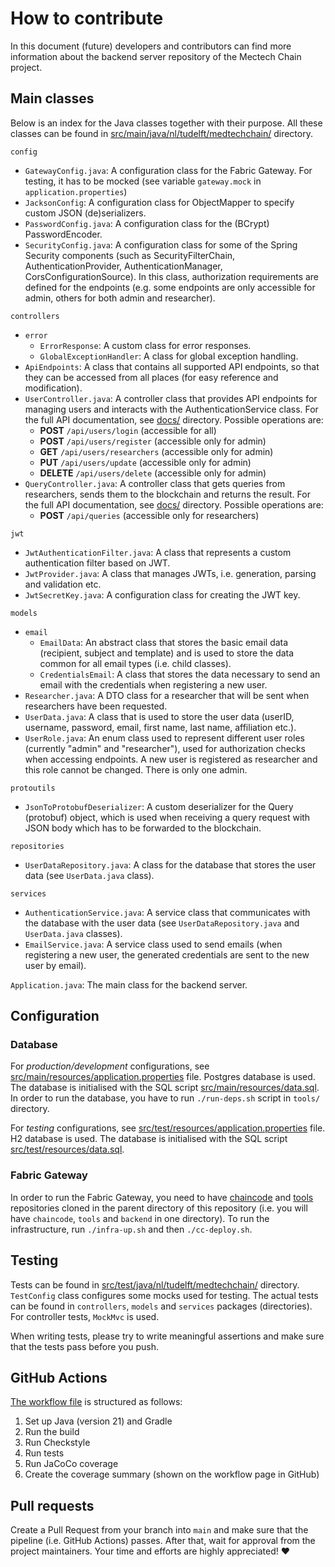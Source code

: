 # How to contribute

In this document (future) developers and contributors can find more information about the backend server repository of the Mectech Chain project.

## Main classes

Below is an index for the Java classes together with their purpose. All these classes can be found in [src/main/java/nl/tudelft/medtechchain/](src/main/java/nl/tudelft/medtechchain/) directory.

`config`
- `GatewayConfig.java`: A configuration class for the Fabric Gateway. For testing, it has to be mocked (see variable `gateway.mock` in `application.properties`)
- `JacksonConfig`: A configuration class for ObjectMapper to specify custom JSON (de)serializers.
- `PasswordConfig.java`: A configuration class for the (BCrypt) PasswordEncoder.
- `SecurityConfig.java`: A configuration class for some of the Spring Security components (such as SecurityFilterChain, AuthenticationProvider, AuthenticationManager, CorsConfigurationSource). In this class, authorization requirements are defined for the endpoints (e.g. some endpoints are only accessible for admin, others for both admin and researcher).

`controllers`
- `error`
  - `ErrorResponse`: A custom class for error responses.
  - `GlobalExceptionHandler`: A class for global exception handling.
- `ApiEndpoints`: A class that contains all supported API endpoints, so that they can be accessed from all places (for easy reference and modification).
- `UserController.java`: A controller class that provides API endpoints for managing users and interacts with the AuthenticationService class. For the full API documentation, see [docs/](docs/) directory. Possible operations are:
  - **POST** `/api/users/login` (accessible for all)
  - **POST** `/api/users/register` (accessible only for admin)
  - **GET** `/api/users/researchers` (accessible only for admin)
  - **PUT** `/api/users/update` (accessible only for admin)
  - **DELETE** `/api/users/delete` (accessible only for admin)
- `QueryController.java`: A controller class that gets queries from researchers, sends them to the blockchain and returns the result. For the full API documentation, see [docs/](docs/) directory. Possible operations are:
    - **POST** `/api/queries` (accessible only for researchers)

`jwt`
- `JwtAuthenticationFilter.java`: A class that represents a custom authentication filter based on JWT.
- `JwtProvider.java`: A class that manages JWTs, i.e. generation, parsing and validation etc.
- `JwtSecretKey.java`: A configuration class for creating the JWT key.

`models`
- `email`
  - `EmailData`: An abstract class that stores the basic email data (recipient, subject and template) and is used to store the data common for all email types (i.e. child classes).
  - `CredentialsEmail`: A class that stores the data necessary to send an email with the credentials when registering a new user.
- `Researcher.java`: A DTO class for a researcher that will be sent when researchers have been requested.
- `UserData.java`: A class that is used to store the user data (userID, username, password, email, first name, last name, affiliation etc.).
- `UserRole.java`: An enum class used to represent different user roles (currently "admin" and "researcher"), used for authorization checks when accessing endpoints. A new user is registered as researcher and this role cannot be changed. There is only one admin.

`protoutils`
- `JsonToProtobufDeserializer`: A custom deserializer for the Query (protobuf) object, which is used when receiving a query request with JSON body which has to be forwarded to the blockchain.

`repositories`
- `UserDataRepository.java`: A class for the database that stores the user data (see `UserData.java` class).

`services`
- `AuthenticationService.java`: A service class that communicates with the database with the user data (see `UserDataRepository.java` and `UserData.java` classes).
- `EmailService.java`: A service class used to send emails (when registering a new user, the generated credentials are sent to the new user by email).

`Application.java`: The main class for the backend server.

## Configuration

### Database

For *production/development* configurations, see [src/main/resources/application.properties](src/main/resources/application.properties) file. Postgres database is used. The database is initialised with the SQL script [src/main/resources/data.sql](src/main/resources/data.sql). In order to run the database, you have to run `./run-deps.sh` script in `tools/` directory.

For *testing* configurations, see [src/test/resources/application.properties](src/test/resources/application.properties) file. H2 database is used. The database is initialised with the SQL script [src/test/resources/data.sql](src/test/resources/data.sql).

### Fabric Gateway

In order to run the Fabric Gateway, you need to have [chaincode](https://github.com/MedTechChain/chaincode) and [tools](https://github.com/MedTechChain/tools) repositories cloned in the parent directory of this repository (i.e. you will have `chaincode`, `tools` and `backend` in one directory). To run the infrastructure, run `./infra-up.sh` and then `./cc-deploy.sh`.

## Testing

Tests can be found in [src/test/java/nl/tudelft/medtechchain/](src/test/java/nl/tudelft/medtechchain/) directory. `TestConfig` class configures some mocks used for testing. The actual tests can be found in `controllers`, `models` and `services` packages (directories). For controller tests, `MockMvc` is used.

When writing tests, please try to write meaningful assertions and make sure that the tests pass before you push. 

## GitHub Actions

[The workflow file](.github/workflows/workflow.yml) is structured as follows:

1. Set up Java (version 21) and Gradle
2. Run the build
3. Run Checkstyle
4. Run tests
5. Run JaCoCo coverage
6. Create the coverage summary (shown on the workflow page in GitHub)

## Pull requests

Create a Pull Request from your branch into `main` and make sure that the pipeline (i.e. GitHub Actions) passes. After that, wait for approval from the project maintainers. Your time and efforts are highly appreciated! ❤️
